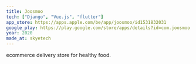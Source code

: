 ```yaml
---
title: Joosmoo
tech: ["Django", "Vue.js", "flutter"]
app_store: https://apps.apple.com/be/app/joosmoo/id1531832031
google_play: https://play.google.com/store/apps/details?id=com.joosmoo.app
year: 2020
made_at: skyetech
---
```


ecommerce delivery store for healthy food.
